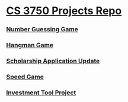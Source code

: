 # [CS 3750 Projects Repo](https://github.com/jayprestonwaters/CS3750_Projects)

### [Number Guessing Game](numberguessing.md)

### [Hangman Game](hangman.md)

### [Scholarship Application Update](scholarship.md)

### [Speed Game](speed.md)

### [Investment Tool Project](investmentproject.md)
